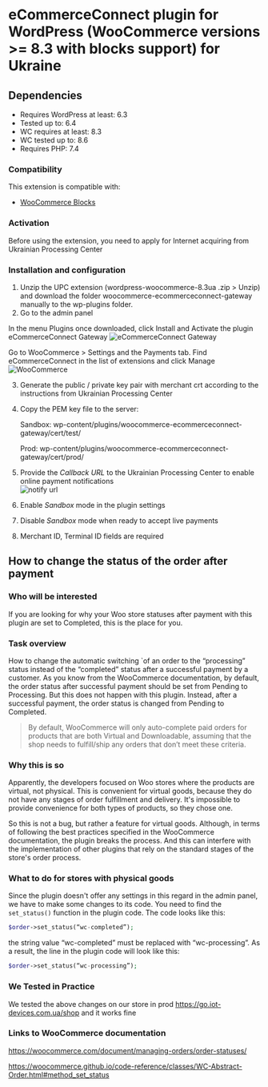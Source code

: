 # eCommerceConnect plugin for WordPress (WooCommerce versions >= 8.3 with blocks support) for Ukraine

## Dependencies
- Requires WordPress at least: 6.3
- Tested up to: 6.4
- WC requires at least: 8.3
- WC tested up to: 8.6
- Requires PHP: 7.4

### Compatibility
This extension is compatible with:
- [WooCommerce Blocks](https://woo.com/document/cart-checkout-blocks-status/)

### Activation
Before using the extension, you need to apply for Internet acquiring from Ukrainian Processing Center

### Installation and configuration
1. Unzip the UPC extension (wordpress-woocommerce-8.3ua .zip > Unzip) and download the folder woocommerce-ecommerceconnect-gateway manually to the wp-plugins folder.
2. Go to the admin panel

In the menu Plugins once downloaded, click Install and Activate the plugin eCommerceConnect Gateway
![eCommerceConnect Gateway](image-1.png)

Go to WooCommerce > Settings and the Payments tab. Find eCommerceConnect in the list of extensions and click Manage
![WooCommerce](image-2.png)

3. Generate the public / private key pair with merchant crt according to the instructions from Ukrainian Processing Center
4. Copy the PEM key file to the server:

   Sandbox: wp-content/plugins/woocommerce-ecommerceconnect-gateway/cert/test/
   
   Prod: wp-content/plugins/woocommerce-ecommerceconnect-gateway/cert/prod/
   
5. Provide the *Callback URL* to the Ukrainian Processing Center to enable online payment notifications   
![notify url](image.png)

7. Enable *Sandbox* mode in the plugin settings
8. Disable *Sandbox* mode when ready to accept live payments
9. Merchant ID, Terminal ID fields are required

## How to change the status of the order after payment

### Who will be interested
If you are looking for why your Woo store statuses after payment with this plugin are set to Completed, this is the place for you.

### Task overview
How to change the automatic switching `of an order to the “processing” status instead of the “completed” status after a successful payment by a customer.
As you know from the WooCommerce documentation, by default, the order status after successful payment should be set from Pending to Processing. But this does not happen with this plugin. Instead, after a successful payment, the order status is changed from Pending to Completed.

>By default, WooCommerce will only auto-complete paid orders for products that are both Virtual and Downloadable, assuming that the shop needs to fulfill/ship any orders that don’t meet these criteria.

### Why this is so
Apparently, the developers focused on Woo stores where the products are virtual, not physical. This is convenient for virtual goods, because they do not have any stages of order fulfillment and delivery. It's impossible to provide convenience for both types of products, so they chose one.

So this is not a bug, but rather a feature for virtual goods. Although, in terms of following the best practices specified in the WooCommerce documentation, the plugin breaks the process. And this can interfere with the implementation of other plugins that rely on the standard stages of the store's order process.

### What to do for stores with physical goods
Since the plugin doesn't offer any settings in this regard in the admin panel, we have to make some changes to its code.
You need to find the `set_status()` function in the plugin code. The code looks like this:

```php
$order->set_status(“wc-completed”);
```

the string value “wc-completed” must be replaced with “wc-processing”.
As a result, the line in the plugin code will look like this:				
```php
$order->set_status(“wc-processing”);
```

### We Tested in Practice
We tested the above changes on our store in prod 
https://go.iot-devices.com.ua/shop
and it works fine

### Links to WooCommerce documentation
https://woocommerce.com/document/managing-orders/order-statuses/

https://woocommerce.github.io/code-reference/classes/WC-Abstract-Order.html#method_set_status
